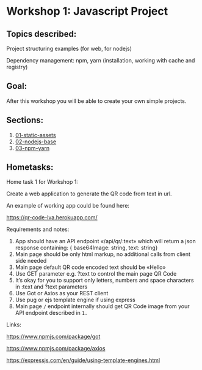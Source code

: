 # Workshop 1: Javascript Project

## Topics described:

Project structuring examples (for web, for nodejs)

Dependency management: npm, yarn (installation, working with cache and registry)

## Goal:

After this workshop you will be able to create your own simple projects.

## Sections:

1. [01-static-assets](01-static-assets/01-static-assets.md)
2. [02-nodejs-base](02-nodejs-base/02-nodejs-base.md)
3. [03-npm-yarn](03-npm-yarn/03-npm-yarn.md)

## Hometasks:

Home task 1 for Workshop 1:	

Create a web application to generate the QR code from text in url.

An example of working app could be found here:

https://qr-code-lva.herokuapp.com/ 

Requirements and notes:

1. App should have an API endpoint «/api/qr/:text» which will return a json response containing: { base64Image: string, text: string}
2. Main page should be only html markup, no additional calls from client side needed
3. Main page default QR code encoded text should be «Hello»
4. Use GET parameter e.g. ?text  to control the main page QR Code
5. It’s okay for you to support only letters, numbers and space characters in :text and ?text  parameters
6. Use Got or Axios as your REST client
7. Use pug or ejs template engine if using express
8. Main page `/` endpoint internally should get QR Code
image from your API endpoint described in `1.`

Links:

https://www.npmjs.com/package/got

https://www.npmjs.com/package/axios

https://expressjs.com/en/guide/using-template-engines.html